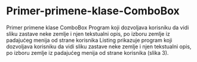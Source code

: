 # Primer-primene-klase-ComboBox
Primer primene klase ComboBox Program koji dozvoljava korisniku da vidi sliku zastave neke zemlje i njen tekstualni opis, po izboru zemlje iz padajućeg menija od strane korisnika Listing prikazuje program koji dozvoljava korisniku da vidi sliku zastave neke zemlje i njen tekstualni opis, po izboru zemlje iz padajućeg menija od strane korisnika (slika 3).
